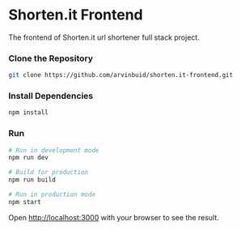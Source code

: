 # Shorten.it Frontend

The frontend of Shorten.it url shortener full stack project.

### Clone the Repository

```bash
git clone https://github.com/arvinbuid/shorten.it-frontend.git
```

### Install Dependencies

```bash
npm install
```

### Run

```bash
# Run in development mode
npm run dev

# Build for production
npm run build

# Run in production mode
npm start
```

Open [http://localhost:3000](http://localhost:3000) with your browser to see the result.
